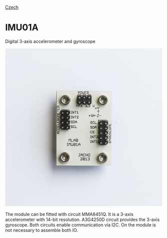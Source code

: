 
[Czech](./README.cs.md)
<!--- module --->
# IMU01A
<!--- Emodule --->

<!--- subtitle --->Digital 3-axis accelerometer and gyroscope<!--- Esubtitle --->

![IMU01A](DOC/SRC/img/IMU01A_Top_Big.jpg)

<!--- description --->The module can be fitted with circuit MMA8451Q. It is a 3-axis accelerometer with 14-bit resolution. A3G4250D circuit provides the 3-axis gyroscope. Both circuits enable communication via I2C. On the module is not necessary to assemble both IO.<!--- Edescription --->
            
